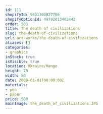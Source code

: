 ```yaml
---
id: 111
shopifyId: 9631303827786
shopifyOptionId: 49792013402442
order: 503
title: The death of civilizations
slug: the-death-of-civilizations
url: art-works/the-death-of-civilizations
aliases: []
categories:
- graphics
inStock: true
isVisible: true
location: Ukraine/Mango
height: 70
width: 50
date: 2009-01-01T00:00:00Z
materials:
- pen
- paper
price: 500
mainImage: the_death_of_civilizations.JPG
---
```

